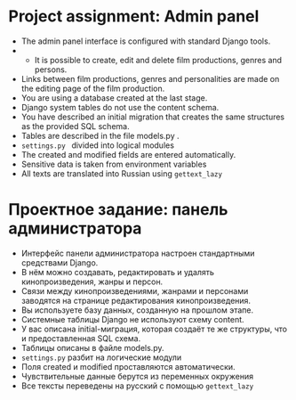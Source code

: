 # Project assignment: Admin panel

- The admin panel interface is configured with standard Django tools.
- - It is possible to create, edit and delete film productions, genres and persons.
- Links between film productions, genres and personalities are made on the editing page of the film production.
- You are using a database created at the last stage.
- Django system tables do not use the content schema.
- You have described an initial migration that creates the same structures as the provided SQL schema.
- Tables are described in the file models.py .
- `settings.py ` divided into logical modules
- The created and modified fields are entered automatically.
- Sensitive data is taken from environment variables
- All texts are translated into Russian using `gettext_lazy`

# Проектное задание: панель администратора

- Интерфейс панели администратора настроен стандартными средствами Django.
- В нём можно создавать, редактировать и удалять кинопроизведения, жанры и персон.
- Связи между кинопроизведениями, жанрами и персонами заводятся на странице редактирования кинопроизведения.
- Вы используете базу данных, созданную на прошлом этапе.
- Системные таблицы Django не используют схему content.
- У вас описана initial-миграция, которая создаёт те же структуры, что и предоставленная SQL схема.
- Таблицы описаны в файле models.py.
- `settings.py` разбит на логические модули
- Поля created и modified проставляются автоматически.
- Чувствительные данные берутся из переменных окружения
- Все тексты переведены на русский с помощью `gettext_lazy`
